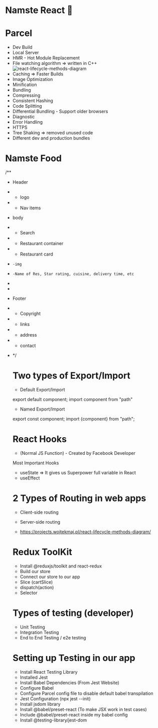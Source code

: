 # Namste React 🚀

# Parcel
- Dev Build
- Local Server
- HMR - Hot Module Replacement
- File watching algorithm => written in C++![react-lifecycle-methods-diagram](https://github.com/bk408/namste-react/assets/116827830/79233dae-7db6-476f-bcef-dfe278e3b3e7)
- Caching => Faster Builds
- Image Optimization
- Minification
- Bundling
- Compressing
- Consistent Hashing
- Code Splitting
- Differential Bundling - Support older browsers
- Diagnostic
- Error Handling
- HTTPS
- Tree Shaking => removed unused code
- Different dev and production bundles

# Namste Food

/\*\*
- Header
- - logo
- - Nav items
- body
- - Search
- - Restaurant container
- - Restaurant card
-     -img
-     -Name of Res, Star rating, cuisine, delivery time, etc
-
-
- Footer
- - Copyright
- - links
- - address
- - contact
- \*/

  # Two types of Export/Import

  - Default Export/Import

  export default component;
  import component from "path"

  - Named Export/Import

  export const component;
  import {component} from "path";

  # React Hooks

  - (Normal JS Function) - Created by Facebook Developer

  Most Important Hooks

  - useState => It gives us Superpower full variable in React
  - useEffect

  # 2 Types of Routing in web apps

  - Client-side routing
  - Server-side routing



  - https://projects.wojtekmaj.pl/react-lifecycle-methods-diagram/

  # Redux ToolKit

  - Install @reduxjs/toolkit and react-redux
  - Build our store
  - Connect our store to our app
  - Slice (cartSlice)
  - dispatch(action)
  - Selector


  # Types of testing (developer)

  - Unit Testing
  - Integration Testing
  - End to End Testing / e2e testing

  # Setting up Testing in our app

  - Install React Testing Library
  - Installed Jest
  - Install Babel Dependencies  (From Jest Website)
  - Configure Babel
  - Configure Parcel config file to disable default babel transpilation 
  - Jest Configuration  (npx jest --init)
  - Install jsdom library 
  - Install @babel/preset-react  (To make JSX work in test cases)
  - Include @babel/preset-react inside my babel config
  - Install @testing-library/jest-dom 


